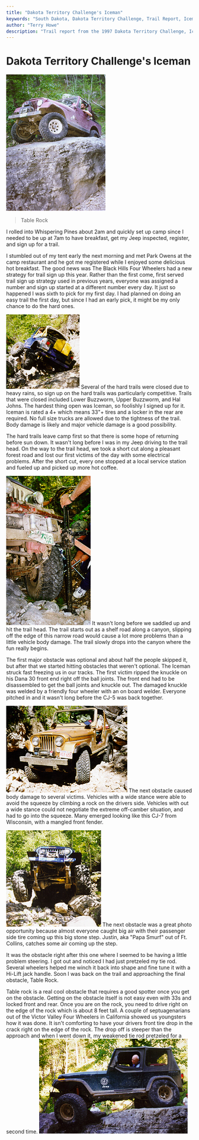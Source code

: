 ```yaml
---
title: "Dakota Territory Challenge's Iceman"
keywords: "South Dakota, Dakota Territory Challenge, Trail Report, Iceman"
author: "Terry Howe"
description: "Trail report from the 1997 Dakota Territory Challenge, Iceman."
---
```

# Dakota Territory Challenge's Iceman

![Terry on Table Rock](../../img/terry/trail/sd9705.jpg)

> Table Rock

I rolled into Whispering Pines about 2am and quickly set up camp since I needed to be up at 7am to have breakfast, get my Jeep inspected, register, and sign up for a trail.

I stumbled out of my tent early the next morning and met Park Owens at the camp restaurant and he got me registered while I enjoyed some delicious hot breakfast. The good news was The Black Hills Four Wheelers had a new strategy for trail sign up this year. Rather than the first come, first served trail sign up strategy used in previous years, everyone was assigned a number and sign up started at a different number every day. It just so happened I was sixth to pick for my first day. I had planned on doing an easy trail the first day, but since I had an early pick, it might be my only chance to do the hard ones.

![Iceman will twist you](../../img/terry/trail/sd9703.jpg) Several of the hard trails were closed due to heavy rains, so sign up on the hard trails was particularly competitive. Trails that were closed included Lower Buzzworm, Upper Buzzworm, and Hal Johns. The hardest thing open was Iceman, so foolishly I signed up for it. Iceman is rated a 4+ which means 33"+ tires and a locker in the rear are required. No full size trucks are allowed due to the tightness of the trail. Body damage is likely and major vehicle damage is a good possibility.

The hard trails leave camp first so that there is some hope of returning before sun down. It wasn't long before I was in my Jeep driving to the trail head. On the way to the trail head, we took a short cut along a pleasant forest road and lost our first victims of the day with some electrical problems. After the short cut, every one stopped at a local service station and fueled up and picked up more hot coffee.

![Iceman's first victim](../../img/terry/trail/sd9702.jpg) It wasn't long before we saddled up and hit the trail head. The trail starts out as a shelf road along a canyon, slipping off the edge of this narrow road would cause a lot more problems than a little vehicle body damage. The trail slowly drops into the canyon where the fun really begins.

The first major obstacle was optional and about half the people skipped it, but after that we started hitting obstacles that weren't optional. The Iceman struck fast freezing us in our tracks. The first victim ripped the knuckle on his Dana 30 front end right off the ball joints. The front end had to be disassembled to get the ball joints and knuckle out. The damaged knuckle was welded by a friendly four wheeler with an on board welder. Everyone pitched in and it wasn't long before the CJ-5 was back together.

![Iceman takes a fender](../../img/terry/trail/sd9701.jpg) The next obstacle caused body damage to several victims. Vehicles with a wide stance were able to avoid the squeeze by climbing a rock on the drivers side. Vehicles with out a wide stance could not negotiate the extreme off-camber situation, and had to go into the squeeze. Many emerged looking like this CJ-7 from Wisconsin, with a mangled front fender.

![Justin with some air time on Iceman](../../img/terry/trail/sd9704.jpg) The next obstacle was a great photo opportunity because almost everyone caught big air with their passenger side tire coming up this big stone step. Justin, aka "Papa Smurf" out of Ft. Collins, catches some air coming up the step.

It was the obstacle right after this one where I seemed to be having a little problem steering. I got out and noticed I had just pretzeled my tie rod. Several wheelers helped me winch it back into shape and fine tune it with a Hi-Lift jack handle. Soon I was back on the trail and approaching the final obstacle, Table Rock.

Table rock is a real cool obstacle that requires a good spotter once you get on the obstacle. Getting on the obstacle itself is not easy even with 33s and locked front and rear. Once you are on the rock, you need to drive right on the edge of the rock which is about 8 feet tall. A couple of septuagenarians out of the Victor Valley Four Wheelers in California showed us youngsters how it was done. It isn't comforting to have your drivers front tire drop in the crack right on the edge of the rock. The drop off is steeper than the approach and when I went down it, my weakened tie rod pretzeled for a second time. ![On Table Rock](../../img/terry/trail/sd9707.jpg)